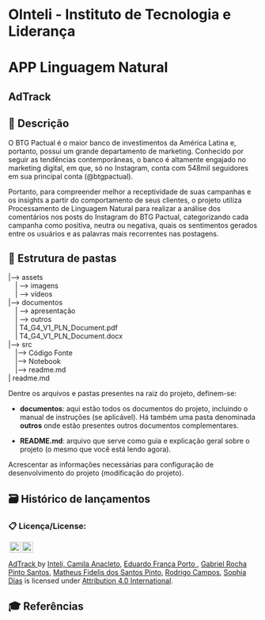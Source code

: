 # OInteli - Instituto de Tecnologia e Liderança

# APP Linguagem Natural

## AdTrack 


## 📝 Descrição

O BTG Pactual é o maior banco de investimentos da América Latina e, portanto, possui um grande departamento de marketing. Conhecido por seguir as tendências contemporâneas, o banco é altamente engajado no marketing digital, em que, só no Instagram, conta com 548mil seguidores em sua principal conta (@btgpactual).

Portanto, para compreender melhor a receptividade de suas campanhas e os insights a partir do comportamento de seus clientes, o projeto utiliza Processamento de Linguagem Natural para realizar a análise dos comentários nos posts do Instagram do BTG Pactual, categorizando cada campanha como positiva, neutra ou negativa, quais os sentimentos gerados entre os usuários e as palavras mais recorrentes nas postagens.

## 📁 Estrutura de pastas

|--> assets<br>
  &emsp;| --> imagens <br>
  &emsp;| --> vídeos <br>
|--> documentos<br>
  &emsp;| --> apresentação <br>
  &emsp;| --> outros <br>
  &emsp;| T4_G4_V1_PLN_Document.pdf<br>
  &emsp;| T4_G4_V1_PLN_Document.docx<br>
|--> src<br>
  &emsp;|--> Código Fonte<br>
  &emsp;|--> Notebook<br>
  &emsp;|--> readme.md<br>
| readme.md<br>

Dentre os arquivos e pastas presentes na raiz do projeto, definem-se:


- <b>documentos</b>: aqui estão todos os documentos do projeto, incluindo o manual de instruções (se aplicável). Há também uma pasta denominada <b>outros</b> onde estão presentes outros documentos complementares.

- <b>README.md</b>: arquivo que serve como guia e explicação geral sobre o projeto (o mesmo que você está lendo agora).


Acrescentar as informações necessárias para configuração de desenvolvimento do projeto (modificação do projeto).


## 🗃 Histórico de lançamentos





### 📋 Licença/License:

<img style="height:22px!important;margin-left:3px;vertical-align:text-bottom;" src="https://mirrors.creativecommons.org/presskit/icons/cc.svg?ref=chooser-v1"><img style="height:22px!important;margin-left:3px;vertical-align:text-bottom;" src="https://mirrors.creativecommons.org/presskit/icons/by.svg?ref=chooser-v1"><p xmlns:cc="http://creativecommons.org/ns#" xmlns:dct="http://purl.org/dc/terms/"><a property="dct:title" rel="cc:attributionURL" href="https://github.com/2023M6T4-Inteli/Projeto4">AdTrack <a> by </a> <a rel="cc:attributionURL dct:creator" property="cc:attributionName" href="https://github.com/InteliProjects/.github/blob/main/profile/README.md">Inteli, <a href="https://www.linkedin.com/in/camilaanacleto/">Camila Anacleto</a>, <a href="https://www.linkedin.com/in/eduardo-franca-porto/">Eduardo França Porto </a>, <a href="https://www.linkedin.com/in/gabriel-rocha-pinto-santos-/">Gabriel Rocha Pinto Santos</a>, <a href="https://www.linkedin.com/in/matheus-fidelis-680520232/">Matheus Fidelis dos Santos Pinto</a>, <a href="https://www.linkedin.com/in/rodrigo-campos-8b70191ab/">Rodrigo Campos</a>, <a href="https://www.linkedin.com/in/sophia-dias/">Sophia Dias</a>  is licensed under <a href="http://creativecommons.org/licenses/by/4.0/?ref=chooser-v1" target="_blank" rel="license noopener noreferrer" style="display:inline-block;">Attribution 4.0 International</a>.</p>

## 🎓 Referências


